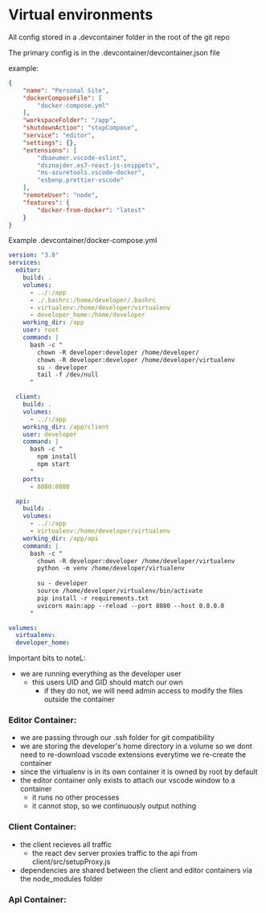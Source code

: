 # Virtual environments

All config stored in a .devcontainer folder in the root of the git repo

The primary config is in the .devcontainer/devcontainer.json file

example:
```json
{
	"name": "Personal Site",
	"dockerComposeFile": [
		"docker-compose.yml"
	],
	"workspaceFolder": "/app",
	"shutdownAction": "stopCompose",
	"service": "editor",
	"settings": {},
	"extensions": [
		"dbaeumer.vscode-eslint",
		"dsznajder.es7-react-js-snippets",
		"ms-azuretools.vscode-docker",
		"esbenp.prettier-vscode"
	],
	"remoteUser": "node",
	"features": {
		"docker-from-docker": "latest"
	}
}
```

Example .devcontainer/docker-compose.yml
```yml
version: "3.8"
services:
  editor:
    build: .
    volumes:
      - ../:/app
      - ./.bashrc:/home/developer/.bashrc
      - virtualenv:/home/developer/virtualenv
      - developer_home:/home/developer
    working_dir: /app
    user: root
    command: |
      bash -c "
        chown -R developer:developer /home/developer/
        chown -R developer:developer /home/developer/virtualenv
        su - developer
        tail -f /dev/null
      "

  client:
    build: .
    volumes:
      - ../:/app
    working_dir: /app/client
    user: developer
    command: |
      bash -c "
        npm install
        npm start
      "
    ports:
      - 8080:8080

  api:
    build: .
    volumes:
      - ../:/app
      - virtualenv:/home/developer/virtualenv
    working_dir: /app/api
    command: |
      bash -c "
        chown -R developer:developer /home/developer/virtualenv
        python -m venv /home/developer/virtualenv
        
        su - developer
        source /home/developer/virtualenv/bin/activate
        pip install -r requirements.txt
        uvicorn main:app --reload --port 8080 --host 0.0.0.0
      "

volumes:
  virtualenv:
  developer_home:
```

Important bits to noteL:
- we are running everything as the developer user
  - this users UID and GID should match our own
    - if they do not, we will need admin access to modify the files outside the container

### Editor Container:

- we are passing through our .ssh folder for git compatibility
- we are storing the developer's home directory in a volume so we dont need to re-download vscode extensions everytime we re-create the container
- since the virtualenv is in its own container it is owned by root by default
- the editor container only exists to attach our vscode window to a container
  - it runs no other processes
  - it cannot stop, so we continuously output nothing

### Client Container:

- the client recieves all traffic
  - the react dev server proxies traffic to the api from client/src/setupProxy.js
- dependencies are shared between the client and editor containers via the node_modules folder

### Api Container:

